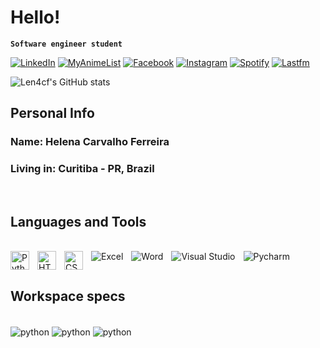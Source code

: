 
# Hello!

**`Software engineer student`**<br>

[![LinkedIn](https://img.shields.io/badge/LinkedIn-0077B5?style=for-the-badge&logo=linkedin&logoColor=white)](https://www.linkedin.com/in/helenacarvalhoferreira/)
[![MyAnimeList](https://img.shields.io/badge/Myanimelist-2E51A2?style=for-the-badge&logo=myanimelist&logoColor=white)](https://myanimelist.net/animelist/len4cf)
[![Facebook](https://img.shields.io/badge/Facebook-1877F2?style=for-the-badge&logo=facebook&logoColor=white)](https://www.facebook.com/helena.carvalhoferreira)
[![Instagram](https://img.shields.io/badge/Instagram-E4405F?style=for-the-badge&logo=instagram&logoColor=white)](https://www.instagram.com/len4cf/)
[![Spotify](https://img.shields.io/badge/Spotify-1ED760?&style=for-the-badge&logo=spotify&logoColor=white)](https://open.spotify.com/user/12166701867?si=146d5dcd4b8444e6)
[![Lastfm](https://img.shields.io/badge/last.fm-D51007?style=for-the-badge&logo=last.fm&logoColor=white)](https://www.last.fm/user/len4cf)

![Len4cf's GitHub stats](https://github-readme-stats.vercel.app/api?username=len4cf&show_icons=true&theme=dracula)

## Personal Info

<h3><b>Name:</b> Helena Carvalho Ferreira </h3>
<h3><b>Living in:</b> Curitiba - PR, Brazil </h3>

<br>

## Languages and Tools

<div style="display: inline-block"><br/>
    <img align="left" alt="Python" width="30px" style="padding-right:10px;" src="https://cdn.jsdelivr.net/gh/devicons/devicon/icons/python/python-plain.svg" />
    <img align="left" alt="HTML" width="30px" style="padding-right:10px;" src="https://cdn.jsdelivr.net/gh/devicons/devicon/icons/html5/html5-plain.svg" />
    <img align="left" alt="CSS" width="30px" style="padding-right:10px;" src="https://cdn.jsdelivr.net/gh/devicons/devicon/icons/css3/css3-plain.svg" />
    <img align="left" alt="Excel" style="padding-right:10px;" src="https://img.shields.io/badge/Excel-217346?style=for-the-badge&logo=microsoft-excel&logoColor=white" />
    <img align="left" alt="Word" style="padding-right:10px;" src="https://img.shields.io/badge/Word-2B579A?style=for-the-badge&logo=microsoft-word&logoColor=white" />
    <img align="left" alt="Visual Studio" style="padding-right:10px;" src="https://img.shields.io/badge/Visual_Studio-0078D4?style=for-the-badge&logo=visual%20studio%20code&logoColor=whit" />
    <img align="left" alt="Pycharm" style="padding-right:10px;" src="https://img.shields.io/badge/PyCharm-000000.svg?&style=for-the-badge&logo=PyCharm&logoColor=white" />

</div>
    
<br>

## Workspace specs
<div style="display: inline-block"><br/>
    <img align="center" alt="python" src=https://img.shields.io/badge/NVIDIA-RTX3060-76B900?style=for-the-badge&logo=nvidia&logoColor=white>
    <img align="center" alt="python" src=https://img.shields.io/badge/Intel-Core_i5_10th_2.90ghZ-0071C5?style=for-the-badge&logo=intel&logoColor=white>
    <img align="center" alt="python" src=https://img.shields.io/badge/Windows11-0078D6?style=for-the-badge&logo=windows&logoColor=white>

</div>









